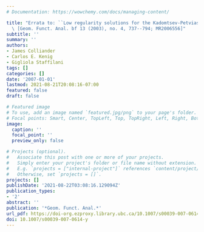 ```yaml
---
# Documentation: https://wowchemy.com/docs/managing-content/

title: "Errata to: ``Low regularity solutions for the Kadomtsev-Petviashvili I equation''\
  \ [Geom. Funct. Anal. bf 13 (2003), no. 4, 737--794; MR2006556]"
subtitle: ''
summary: ''
authors:
- James Colliander
- Carlos E. Kenig
- Gigliola Staffilani
tags: []
categories: []
date: '2007-01-01'
lastmod: 2021-08-21T20:08:16-07:00
featured: false
draft: false

# Featured image
# To use, add an image named `featured.jpg/png` to your page's folder.
# Focal points: Smart, Center, TopLeft, Top, TopRight, Left, Right, BottomLeft, Bottom, BottomRight.
image:
  caption: ''
  focal_point: ''
  preview_only: false

# Projects (optional).
#   Associate this post with one or more of your projects.
#   Simply enter your project's folder or file name without extension.
#   E.g. `projects = ["internal-project"]` references `content/project/deep-learning/index.md`.
#   Otherwise, set `projects = []`.
projects: []
publishDate: '2021-08-22T03:08:16.129094Z'
publication_types:
- '2'
abstract: ''
publication: '*Geom. Funct. Anal.*'
url_pdf: https://doi-org.ezproxy.library.ubc.ca/10.1007/s00039-007-0614-y
doi: 10.1007/s00039-007-0614-y
---
```

